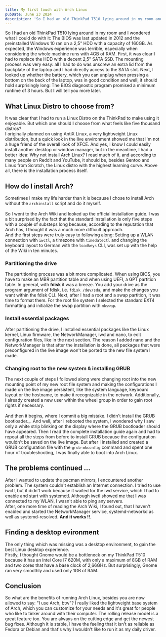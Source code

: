 ```yaml
---
title: My first touch with Arch Linux
pubDate: June 23 2024
description: 'So I had an old ThinkPad T510 lying around in my room and I wondered what I could do with it. The BIOS was last updated in 2012 and the preinstalled Windows 10 ran on a 2.5" HDD with a capacity of 160GB. As expected, the Windows experience was terrible, especially when considering the whole machine runs with 4GB of RAM. And now? Here is my experience with the installation of Arch Linux.'
---
```


So I had an old ThinkPad T510 lying around in my room and I wondered what I could do with it: The BIOS was last updated in 2012 and the preinstalled Windows 10 ran on a 2,5" HDD with a capacity of 160GB. As expected, the Windows experience was terrible, especially when considering the whole machine runs with 4GB of RAM. First, it was clear I had to replace the HDD with a decent 2,5" SATA SSD. The mounting process was very easy: all I had to do was unscrew an extra lid from the backplate of the laptop and I had directly access to the SATA slot. Next, I looked up whether the battery, which you can unplug when pressing a bottom on the back of the laptop, was in good condition and well, it should hold surprisingly long: The BIOS diagnostic program promised a minimum runtime of 3 hours. But I will tell you more later.

## What Linux Distro to choose from?

It was clear that I had to run a Linux Distro on the ThinkPad to make using it enjoyable. But which one should I choose from what feels like five thousand distros?<br>
I originally planned on using AntiX Linux, a very lightweight Linux distribution, but a quick look in the live environment showed me that I'm not a huge friend of the overall look of XFCE. And yes, I know I could easily install another desktop or window manager, but in the meantime, I had a better idea: Why not install Arch Linux? I read much of it, and according to many people on Reddit and YouTube, it should be, besides Gentoo and Linux from Scratch, the Linux distro with the highest learning curve. Above all, there is the installation process itself.

## How do I install Arch?

Sometimes I make my life harder than it is because I chose to install Arch without the `archinstall` script and do it myself. <br><br>
So I went to the Arch Wiki and looked up the official installation guide. I was a bit surprised by the fact that the standard installation is only five steps with a couple of substeps long because, according to the reputation that Arch has, I thought it was a much more difficult approach. <br>
And the first steps were truly easy to following along: Setting up a WLAN connection with `iwctl`, a timezone with `timedatectl` and changing the keyboard layout to German with the `loadkeys` CLI, was set up with the help of the Wiki in ten minutes.

### Partitioning the drive

The partitioning process was a bit more complicated. When using BIOS, you have to make an MBR partition table and when using UEFI, a GPT partition table. In general, with **fdisk** it was a breeze. You add your drive as the program argument of fdisk, i.e. `fdisk /dev/sda`, and make the changes you want within the fdisk CLI. Next, after I had a root and a swap partition, it was time to format them. For the root file system I selected the standard EXT4 formatting and initialize the swap partition with `mkswap`.

### Install essential packages

After partitioning the drive, I installed essential packages like the Linux kernel, Linux firmware, the NetworkManager, iwd and nano, to edit configuration files, like in the next section. The reason I added nano and the NetworkManager is that after the installation is done, all packages that were preconfigured in the live image won't be ported to the new file system I made.

### Changing root to the new system & installing GRUB

The next couple of steps I followed along were changing root into the new mounting point of my new root file system and making the configurations I made on the live image persistent, like the system language, keyboard layout or the hostname, to make it recognizable in the network. Additionally, I already created a new user within the wheel group in order to gain root rights if necessary.
<br><br>
And then it begins, where I commit a big mistake. I didn't install the GRUB bootloader._. And well, after I rebooted the system, I wondered why I saw only a white strip blinking on the display where the GRUB bootloader should have appeared. Then I read the complete installation guide again and had to repeat all the steps from before to install GRUB because the configuration wouldn't be saved on the live image. But after I installed and created a GRUB configuration file with the `grub-mkconfig` command and spent one hour of troubleshooting, I was finally able to boot into Arch Linux.

## The problems continued ...
After I wanted to update the pacman mirrors, I encountered another problem. The system couldn't establish an Internet connection. I tried to use iwctl, but it didn't work because it waited for the iwd service, which I had to enable and start with systemctl. Although iwctl showed me that I was connected to my WLAN, I wasn't able to ping any servers. <br>
After, one more time of reading the Arch Wiki, I found out, that I haven't enabled and started the NetworkManager service, systemd-networkd as well as systemd-resolved. **And it works !!**.

## Finding a desktop evironment
The only thing which was missing was a desktop environment, to gain the best Linux desktop experience. <br>
Firstly, I thought Gnome would be a bottleneck on my ThinkPad T510 because it has an Intel Core I7 620M, with only a maximum of 8GB of RAM and two cores that have a base clock of 2,66GHz. But surprisingly, Gnome ran very smoothly and used only 1GB of RAM. 

## Conclusion
So what are the benefits of running Arch Linux, besides you are now allowed to say: "I use Arch, btw"? I really liked the lightweight base system of Arch, which you can customize for your needs and it's great for people who like to tinker around with their computer. The rolling release model is a great feature too. You are always on the cutting edge and get the newest bug fixes. Although it is stable, I have the feeling that it isn't as reliable as Fedora or Debian and that's why I wouldn't like to run it as my daily driver.
